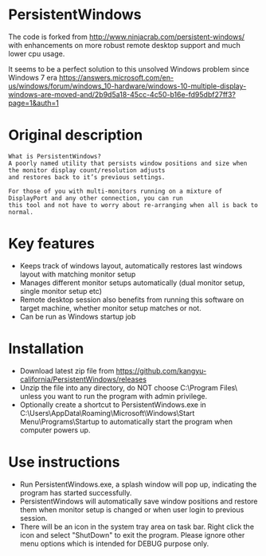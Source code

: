 # PersistentWindows
The code is forked from http://www.ninjacrab.com/persistent-windows/ with enhancements on more robust remote desktop support and much lower cpu usage.

It seems to be a perfect solution to this unsolved Windows problem since Windows 7 era
https://answers.microsoft.com/en-us/windows/forum/windows_10-hardware/windows-10-multiple-display-windows-are-moved-and/2b9d5a18-45cc-4c50-b16e-fd95dbf27ff3?page=1&auth=1


# Original description
```
What is PersistentWindows?
A poorly named utility that persists window positions and size when the monitor display count/resolution adjusts 
and restores back to it’s previous settings.

For those of you with multi-monitors running on a mixture of DisplayPort and any other connection, you can run 
this tool and not have to worry about re-arranging when all is back to normal.

```
# Key features 
- Keeps track of windows layout, automatically restores last windows layout with matching monitor setup
- Manages different monitor setups automatically (dual monitor setup, single monitor setup etc)
- Remote desktop session also benefits from running this software on target machine, whether monitor setup matches or not.
- Can be run as Windows startup job

# Installation
- Download latest zip file from https://github.com/kangyu-california/PersistentWindows/releases
- Unzip the file into any directory, do NOT choose C:\Program Files\ unless you want to run the program with admin privilege.
- Optionally create a shortcut to PersistentWindows.exe in C:\Users<your user>\AppData\Roaming\Microsoft\Windows\Start Menu\Programs\Startup to automatically start the program when computer powers up.

# Use instructions
- Run PersistentWindows.exe, a splash window will pop up, indicating the program has started successfully.
- PersistentWindows will automatically save window positions and restore them when monitor setup is changed or when user login to previous session.
- There will be an icon in the system tray area on task bar. Right click the icon and select "ShutDown" to exit the program. Please ignore other menu options which is intended for DEBUG purpose only. 

